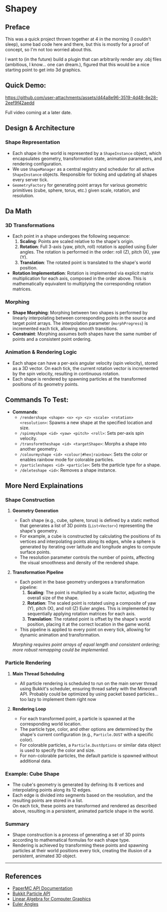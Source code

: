 # Shapey

## Preface
This was a quick project thrown together at 4 in the morning (I couldn't sleep), some bad code here and there, but this is mostly for a proof of concept, so I'm not too worried about this.

I want to (in the future) build a plugin that can arbitrarily render any .obj files (ambitious, I know... one can dream.), figured that this would be a nice starting point to get into 3d graphics.


## Quick Demo:

https://github.com/user-attachments/assets/d44a8e96-3519-4d48-8e28-2eef9f42aedd


Full video coming at a later date.

## Design & Architecture

### Shape Representation
- Each shape in the world is represented by a `ShapeInstance` object, which encapsulates geometry, transformation state, animation parameters, and rendering configuration.
- We use `ShapeManager` as a central registry and scheduler for all active `ShapeInstance` objects. Responsible for ticking and updating all shapes every server tick.
- `GeometryFactory` for generating point arrays for various geometric primitives (cube, sphere, torus, etc.) given scale, rotation, and resolution.


## Da Math

### 3D Transformations
- Each point in a shape undergoes the following sequence:
  1. **Scaling**: Points are scaled relative to the shape's origin.
  2. **Rotation**: Full 3-axis (yaw, pitch, roll) rotation is applied using Euler angles. The rotation is performed in the order: roll (Z), pitch (X), yaw (Y).
  3. **Translation**: The rotated point is translated to the shape's world position.
- **Rotation Implementation**: Rotation is implemented via explicit matrix multiplication for each axis, composed in the order above. This is mathematically equivalent to multiplying the corresponding rotation matrices.

### Morphing
- **Shape Morphing**: Morphing between two shapes is performed by linearly interpolating between corresponding points in the source and target point arrays. The interpolation parameter (`morphProgress`) is incremented each tick, allowing smooth transitions.
- **Constraint**: Morphing assumes both shapes have the same number of points and a consistent point ordering.

### Animation & Rendering Logic
- Each shape can have a per-axis angular velocity (spin velocity), stored as a 3D vector. On each tick, the current rotation vector is incremented by the spin velocity, resulting in continuous rotation.
- Each shape is rendered by spawning particles at the transformed positions of its geometry points.


## Commands To Test:

- **Commands**:
  - `/rendershape <shape> <x> <y> <z> <scale> <rotation> <resolution>`: Spawns a new shape at the specified location and size.
  - `/spinmyshape <id> <yaw> <pitch> <roll>`: Sets per-axis spin velocity.
  - `/transformtheshape <id> <targetShape>`: Morphs a shape into another geometry.
  - `/colourmyshape <id> <colour|#hex|rainbow>`: Sets the color or enables rainbow mode for colorable particles.
  - `/particleshapes <id> <particle>`: Sets the particle type for a shape.
  - `/deleteshape <id>`: Removes a shape instance.

## More Nerd Explainations

### Shape Construction

1. **Geometry Generation**
   - Each shape (e.g., cube, sphere, torus) is defined by a static method that generates a list of 3D points (`List<Vector>`) representing the shape's geometry.
   - For example, a cube is constructed by calculating the positions of its vertices and interpolating points along its edges, while a sphere is generated by iterating over latitude and longitude angles to compute surface points.
   - The resolution parameter controls the number of points, affecting the visual smoothness and density of the rendered shape.

2. **Transformation Pipeline**
   - Each point in the base geometry undergoes a transformation pipeline:
     1. **Scaling**: The point is multiplied by a scale factor, adjusting the overall size of the shape.
     2. **Rotation**: The scaled point is rotated using a composite of yaw (Y), pitch (X), and roll (Z) Euler angles. This is implemented by sequentially applying rotation matrices for each axis.
     3. **Translation**: The rotated point is offset by the shape's world position, placing it at the correct location in the game world.
   - This pipeline is applied to every point on every tick, allowing for dynamic animation and transformation.
   
   *Morphing requires point arrays of equal length and consistent ordering; more robust remapping could be implemented.*

### Particle Rendering

1. **Main Thread Scheduling**
   - All particle rendering is scheduled to run on the main server thread using Bukkit's scheduler, ensuring thread safety with the Minecraft API. Probably could be optimized by using packet based particles... too lazy to implement them right now

2. **Rendering Loop**
   - For each transformed point, a particle is spawned at the corresponding world location.
   - The particle type, color, and other options are determined by the shape's current configuration (e.g., `Particle.DUST` with a specific color).
   - For colorable particles, a `Particle.DustOptions` or similar data object is used to specify the color and size.
   - For non-colorable particles, the default particle is spawned without additional data.


### Example: Cube Shape

- The cube's geometry is generated by defining its 8 vertices and interpolating points along its 12 edges.
- Each edge is divided into segments based on the resolution, and the resulting points are stored in a list.
- On each tick, these points are transformed and rendered as described above, resulting in a persistent, animated particle shape in the world.

### Summary

- Shape construction is a process of generating a set of 3D points according to mathematical formulas for each shape type.
- Rendering is achieved by transforming these points and spawning particles at their world positions every tick, creating the illusion of a persistent, animated 3D object.


---

## References
- [PaperMC API Documentation](https://papermc.io)
- [Bukkit Particle API](https://hub.spigotmc.org/javadocs/spigot/org/bukkit/Particle.html)
- [Linear Algebra for Computer Graphics](https://en.wikipedia.org/wiki/Linear_algebra)
- [Euler Angles](https://en.wikipedia.org/wiki/Euler_angles)
